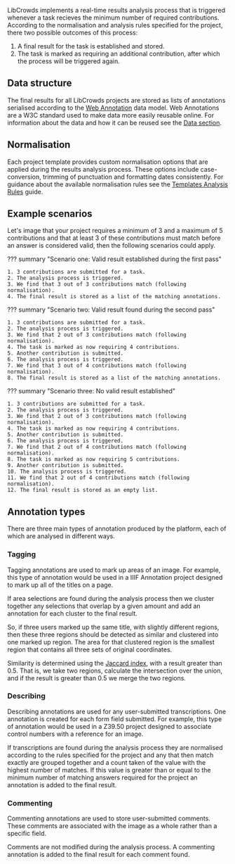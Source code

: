 
LibCrowds implements a real-time results analysis process that is triggered
whenever a task recieves the minimum number of required contributions.
According to the normalisation and analysis rules specified for the project,
there two possible outcomes of this process:

1. A final result for the task is established and stored.
2. The task is marked as requiring an additional contribution, after which the
process will be triggered again.

## Data structure

The final results for all LibCrowds projects are stored as lists of annotations
serialised according to the [Web Annotation](https://www.w3.org/annotation/)
data model. Web Annotations are a W3C standard used to make data more easily
reusable online. For information about the data and how it can be reused see
the [Data section](/data.md).

## Normalisation

Each project template provides custom normalisation options that are applied
during the results analysis process. These options include case-conversion,
trimming of punctuation and formatting dates consistently. For guidance about
the available normalisation rules see the
[Templates Analysis Rules](/templates/analysis.md) guide.

## Example scenarios

Let's image that your project requires a minimum of 3 and a maximum of 5
contributions and that at least 3 of these contributions must match before an
answer is considered valid, then the following scenarios could apply.

??? summary "Scenario one: Valid result established during the first pass"

    1. 3 contributions are submitted for a task.
    2. The analysis process is triggered.
    3. We find that 3 out of 3 contributions match (following normalisation).
    4. The final result is stored as a list of the matching annotations.

??? summary "Scenario two: Valid result found during the second pass"

    1. 3 contributions are submitted for a task.
    2. The analysis process is triggered.
    3. We find that 2 out of 3 contributions match (following normalisation).
    4. The task is marked as now requiring 4 contributions.
    5. Another contribution is submitted.
    6. The analysis process is triggered.
    7. We find that 3 out of 4 contributions match (following normalisation).
    8. The final result is stored as a list of the matching annotations.

??? summary "Scenario three: No valid result established"

    1. 3 contributions are submitted for a task.
    2. The analysis process is triggered.
    3. We find that 2 out of 3 contributions match (following normalisation).
    4. The task is marked as now requiring 4 contributions.
    5. Another contribution is submitted.
    6. The analysis process is triggered.
    7. We find that 2 out of 4 contributions match (following normalisation).
    8. The task is marked as now requiring 5 contributions.
    9. Another contribution is submitted.
    10. The analysis process is triggered.
    11. We find that 2 out of 4 contributions match (following normalisation).
    12. The final result is stored as an empty list.

## Annotation types

There are three main types of annotation produced by the platform, each of
which are analysed in different ways.

### Tagging

Tagging annotations are used to mark up areas of an image. For example, this
type of annotation would be used in a IIIF Annotation project designed to
mark up all of the titles on a page.

If area selections are found during the analysis process then we cluster
together any selections that overlap by a given amount and add an annotation
for each cluster to the final result.

So, if three users marked up the same title, with slightly different regions,
then these three regions should be detected as similar and clustered into one
marked up region. The area for that clustered region is the smallest region
that contains all three sets of original coordinates.

Similarity is determined using the
[Jaccard index](https://en.wikipedia.org/wiki/Jaccard_index), with a result
greater than 0.5. That is, we take two regions, calculate the intersection
over the union, and if the result is greater than 0.5 we merge the two
regions.

### Describing

Describing annotations are used for any user-submitted transcriptions. One
annotation is created for each form field submitted. For example, this type of
annotation would be used in a Z39.50 project designed to associate control
numbers with a reference for an image.

If transcriptions are found during the analysis process they are normalised
according to the rules specified for the project and any that then match
exactly are grouped together and a count taken of the value with the highest
number of matches. If this value is greater than or equal to the minimum
number of matching answers required for the project an annotation is added
to the final result.

### Commenting

Commenting annotations are used to store user-submitted comments. These
comments are associated with the image as a whole rather than a specific field.

Comments are not modified during the analysis process. A commenting annotation
is added to the final result for each comment found.
